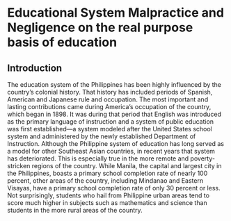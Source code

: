 # Educational System Malpractice and Negligence on the real purpose basis of education
## Introduction
The education system of the Philippines has been highly influenced by the country’s colonial history.  That history has included periods of Spanish, American and Japanese rule and occupation.  The most important and lasting contributions came during America’s occupation of the country, which began in 1898.  It was during that period that English was introduced as the primary language of instruction and a system of public education was first established—a system modeled after the United States school system and administered by the newly established Department of Instruction.
Although the Philippine system of education has long served as a model for other Southeast Asian countries, in recent years that system has deteriorated. This is especially true in the more remote and poverty-stricken regions of the country.  While Manila, the capital and largest city in the Philippines, boasts a primary school completion rate of nearly 100 percent, other areas of the country, including Mindanao and Eastern Visayas, have a primary school completion rate of only 30 percent or less.  Not surprisingly, students who hail from Philippine urban areas tend to score much higher in subjects such as mathematics and science than students in the more rural areas of the country.
